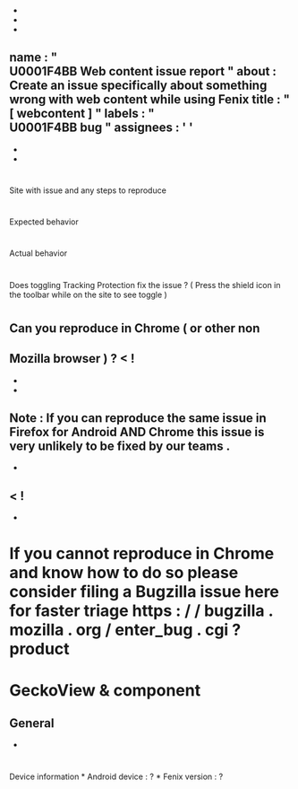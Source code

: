 -
-
-
name
:
"
\
U0001F4BB
Web
content
issue
report
"
about
:
Create
an
issue
specifically
about
something
wrong
with
web
content
while
using
Fenix
title
:
"
[
webcontent
]
"
labels
:
"
\
U0001F4BB
bug
"
assignees
:
'
'
-
-
-
#
#
Site
with
issue
and
any
steps
to
reproduce
#
#
#
Expected
behavior
#
#
#
Actual
behavior
#
#
#
Does
toggling
Tracking
Protection
fix
the
issue
?
(
Press
the
shield
icon
in
the
toolbar
while
on
the
site
to
see
toggle
)
#
#
#
Can
you
reproduce
in
Chrome
(
or
other
non
-
Mozilla
browser
)
?
<
!
-
-
-
Note
:
If
you
can
reproduce
the
same
issue
in
Firefox
for
Android
AND
Chrome
this
issue
is
very
unlikely
to
be
fixed
by
our
teams
.
-
-
>
<
!
-
-
If
you
cannot
reproduce
in
Chrome
and
know
how
to
do
so
please
consider
filing
a
Bugzilla
issue
here
for
faster
triage
https
:
/
/
bugzilla
.
mozilla
.
org
/
enter_bug
.
cgi
?
product
=
GeckoView
&
component
=
General
-
-
>
#
#
#
Device
information
*
Android
device
:
?
*
Fenix
version
:
?
